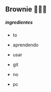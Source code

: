 ## Brownie :cookie::woman_cook:

##### ingredientes



- to

- aprendendo

- usar

- git

- no
- pc

